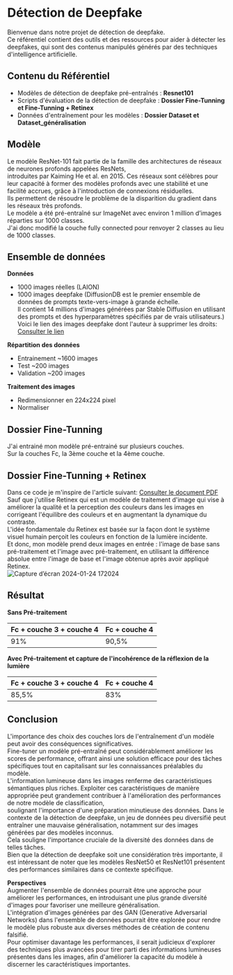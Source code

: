 # Détection de Deepfake

Bienvenue dans notre projet de détection de deepfake.  
Ce référentiel contient des outils et des ressources pour aider à détecter les deepfakes, qui sont des contenus manipulés générés par des techniques d'intelligence artificielle.

## Contenu du Référentiel

- Modèles de détection de deepfake pré-entraînés : **Resnet101**
- Scripts d'évaluation de la détection de deepfake : **Dossier Fine-Tunning et Fine-Tunning + Retinex**
- Données d'entraînement pour les modèles : **Dossier Dataset et Dataset_généralisation** 

## Modèle

Le modèle ResNet-101 fait partie de la famille des architectures de réseaux de neurones profonds appelées ResNets,  
introduites par Kaiming He et al. en 2015. Ces réseaux sont célèbres pour leur capacité à former des modèles profonds avec une stabilité et une facilité accrues, grâce à l'introduction de connexions résiduelles.  
Ils permettent de résoudre le problème de la disparition du gradient dans les réseaux très profonds.  
Le modèle a été pré-entraîné sur ImageNet avec environ 1 million d’images réparties sur 1000 classes.   
J'ai donc modifié la couche fully connected pour renvoyer 2 classes au lieu de 1000 classes.

## Ensemble de données

**Données**
- 1000 images réelles (LAION)
- 1000 images deepfake
(DiffusionDB est le premier ensemble de données de prompts texte-vers-image à grande échelle.  
Il contient 14 millions d'images générées par Stable Diffusion en utilisant des prompts et des hyperparamètres spécifiés par de vrais utilisateurs.)  
Voici le lien des images deepfake dont l'auteur à supprimer les droits: [Consulter le lien](https://huggingface.co/datasets/poloclub/diffusiondb)  

**Répartition des données**
- Entrainement ~1600 images  
- Test ~200 images  
- Validation ~200 images  

**Traitement des images**
- Redimensionner en 224x224 pixel  
- Normaliser

## Dossier Fine-Tunning

J'ai entrainé mon modèle pré-entrainé sur plusieurs couches.   
Sur la couches Fc, la 3ème couche et la 4ème couche. 

## Dossier Fine-Tunning + Retinex

Dans ce code je m'inspire de l'article suivant: [Consulter le document PDF](http://staff.ustc.edu.cn/~zhangwm/Paper/2022_26.pdf)  
Sauf que j'utilise Retinex qui est un modèle de traitement d'image qui vise à améliorer la qualité et la perception des couleurs dans les images en corrigeant l'équilibre des couleurs et en augmentant la dynamique du contraste.   
L'idée fondamentale du Retinex est basée sur la façon dont le système visuel humain perçoit les couleurs en fonction de la lumière incidente.  
Et donc, mon modèle prend deux images en entrée : l'image de base sans pré-traitement et l'image avec pré-traitement, en utilisant la différence absolue entre l'image de base et l'image obtenue après avoir appliqué Retinex.         
![Capture d’écran 2024-01-24 172024](https://github.com/razal563/Detection_Deepfake/assets/119457644/62923164-aa37-4a9f-bee0-37ffe5c4e81a)  

## Résultat 

**Sans Pré-traitement**

| Fc + couche 3 + couche 4  | Fc + couche 4 |
|---------------------------|---------------|
|            91%            |     90,5%     |  

**Avec Pré-traitement et capture de l'incohérence de la réflexion de la lumière**

| Fc + couche 3 + couche 4  | Fc + couche 4 |
|---------------------------|---------------|
|          85,5%            |      83%      |  

## Conclusion

L'importance des choix des couches lors de l'entraînement d'un modèle peut avoir des conséquences significatives.   
Fine-tuner un modèle pré-entraîné peut considérablement améliorer les scores de performance, offrant ainsi une solution efficace pour des tâches spécifiques tout en capitalisant sur les connaissances préalables du modèle.   
L'information lumineuse dans les images renferme des caractéristiques sémantiques plus riches. Exploiter ces caractéristiques de manière appropriée peut grandement contribuer à l'amélioration des performances de notre modèle de classification,   
soulignant l'importance d'une préparation minutieuse des données.
Dans le contexte de la détection de deepfake, un jeu de données peu diversifié peut entraîner une mauvaise généralisation, notamment sur des images générées par des modèles inconnus.   
Cela souligne l'importance cruciale de la diversité des données dans de telles tâches.   
Bien que la détection de deepfake soit une considération très importante, il est intéressant de noter que les modèles ResNet50 et ResNet101 présentent des performances similaires dans ce contexte spécifique.

**Perspectives**  
Augmenter l'ensemble de données pourrait être une approche pour améliorer les performances, en introduisant une plus grande diversité d'images pour favoriser une meilleure généralisation.   
L'intégration d'images générées par des GAN (Generative Adversarial Networks) dans l'ensemble de données pourrait être explorée pour rendre le modèle plus robuste aux diverses méthodes de création de contenu falsifié.   
Pour optimiser davantage les performances, il serait judicieux d'explorer des techniques plus avancées pour tirer parti des informations lumineuses présentes dans les images, afin d'améliorer la capacité du modèle à discerner les caractéristiques importantes.  
